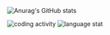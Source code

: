 
![Anurag's GitHub stats](https://github-readme-stats.vercel.app/api?username=Dexshine&show_icons=true&theme=dracula)

![coding activity](https://wakatime.com/share/@defcdabc-f4be-45c3-b41e-e665d34d4712/b7f405e6-8c1c-4a3c-af86-688fe1772e0a.png) ![language stat](https://wakatime.com/share/@defcdabc-f4be-45c3-b41e-e665d34d4712/b7afa5c2-5a07-4d5e-ac8f-fecd11cc1b82.png)
